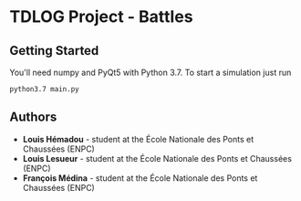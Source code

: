 # TDLOG Project - Battles

## Getting Started

You'll need numpy and PyQt5 with Python 3.7. To start a simulation just run

```
python3.7 main.py
```

## Authors


* **Louis Hémadou** - student at the École Nationale des Ponts et Chaussées (ENPC)
* **Louis Lesueur** - student at the École Nationale des Ponts et Chaussées (ENPC)
* **François Médina** - student at the École Nationale des Ponts et Chaussées (ENPC)

